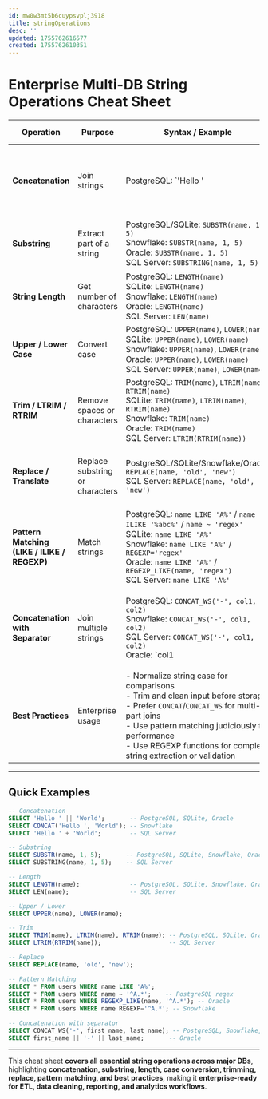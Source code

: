 ```yaml
---
id: mw0w3mt5b6cuypsvplj3918
title: stringOperations
desc: ''
updated: 1755762616577
created: 1755762610351
---
```


# **Enterprise Multi-DB String Operations Cheat Sheet**

| Operation                                    | Purpose                         | Syntax / Example                                                                                                                                                                                                                                                           | DB Notes / Enterprise Tips                                                                                                     |                               |   |                                                                         |                                                                                    |                                               |                                                                                        |
| -------------------------------------------- | ------------------------------- | -------------------------------------------------------------------------------------------------------------------------------------------------------------------------------------------------------------------------------------------------------------------------- | ------------------------------------------------------------------------------------------------------------------------------ | ----------------------------- | - | ----------------------------------------------------------------------- | ---------------------------------------------------------------------------------- | --------------------------------------------- | -------------------------------------------------------------------------------------- |
| **Concatenation**                            | Join strings                    | PostgreSQL: \`'Hello '                                                                                                                                                                                                                                                     |                                                                                                                                | 'World'`<br> SQLite:`'Hello ' |   | 'World'`<br> Snowflake:`CONCAT('Hello ', 'World')`<br> Oracle:`'Hello ' |                                                                                    | 'World'`<br> SQL Server:`'Hello ' + 'World'\` | Enterprise: prefer native concatenation; avoid implicit conversions for numeric types. |
| **Substring**                                | Extract part of a string        | PostgreSQL/SQLite: `SUBSTR(name, 1, 5)` <br> Snowflake: `SUBSTR(name, 1, 5)` <br> Oracle: `SUBSTR(name, 1, 5)` <br> SQL Server: `SUBSTRING(name, 1, 5)`                                                                                                                    | Enterprise: 1-based indexing in most DBs; adjust for zero-based expectations in app code.                                      |                               |   |                                                                         |                                                                                    |                                               |                                                                                        |
| **String Length**                            | Get number of characters        | PostgreSQL: `LENGTH(name)` <br> SQLite: `LENGTH(name)` <br> Snowflake: `LENGTH(name)` <br> Oracle: `LENGTH(name)` <br> SQL Server: `LEN(name)`                                                                                                                             | Enterprise: use for validation, analytics, or conditional logic.                                                               |                               |   |                                                                         |                                                                                    |                                               |                                                                                        |
| **Upper / Lower Case**                       | Convert case                    | PostgreSQL: `UPPER(name)`, `LOWER(name)` <br> SQLite: `UPPER(name)`, `LOWER(name)` <br> Snowflake: `UPPER(name)`, `LOWER(name)` <br> Oracle: `UPPER(name)`, `LOWER(name)` <br> SQL Server: `UPPER(name)`, `LOWER(name)`                                                    | Enterprise: normalize text for comparisons, searches, or reporting.                                                            |                               |   |                                                                         |                                                                                    |                                               |                                                                                        |
| **Trim / LTRIM / RTRIM**                     | Remove spaces or characters     | PostgreSQL: `TRIM(name)`, `LTRIM(name)`, `RTRIM(name)` <br> SQLite: `TRIM(name)`, `LTRIM(name)`, `RTRIM(name)` <br> Snowflake: `TRIM(name)` <br> Oracle: `TRIM(name)` <br> SQL Server: `LTRIM(RTRIM(name))`                                                                | Enterprise: clean input data before inserts or comparisons; combine with UPPER/LOWER for normalized joins.                     |                               |   |                                                                         |                                                                                    |                                               |                                                                                        |
| **Replace / Translate**                      | Replace substring or characters | PostgreSQL/SQLite/Snowflake/Oracle: `REPLACE(name, 'old', 'new')` <br> SQL Server: `REPLACE(name, 'old', 'new')`                                                                                                                                                           | Enterprise: use for data cleansing or standardization; `TRANSLATE` for character-level mapping.                                |                               |   |                                                                         |                                                                                    |                                               |                                                                                        |
| **Pattern Matching (LIKE / ILIKE / REGEXP)** | Match strings                   | PostgreSQL: `name LIKE 'A%'` / `name ILIKE '%abc%'` / `name ~ 'regex'` <br> SQLite: `name LIKE 'A%'` <br> Snowflake: `name LIKE 'A%'` / `REGEXP='regex'` <br> Oracle: `name LIKE 'A%'` / `REGEXP_LIKE(name, 'regex')` <br> SQL Server: `name LIKE 'A%'`                    | Enterprise: use case-insensitive searches (ILIKE) in PostgreSQL/Snowflake for user input matching; regex for complex patterns. |                               |   |                                                                         |                                                                                    |                                               |                                                                                        |
| **Concatenation with Separator**             | Join multiple strings           | PostgreSQL: `CONCAT_WS('-', col1, col2)` <br> Snowflake: `CONCAT_WS('-', col1, col2)` <br> SQL Server: `CONCAT_WS('-', col1, col2)` <br> Oracle: \`col1                                                                                                                    |                                                                                                                                | '-'                           |   | col2\`                                                                  | Enterprise: improves readability; standard for CSV exports or formatted reporting. |                                               |                                                                                        |
| **Best Practices**                           | Enterprise usage                | - Normalize string case for comparisons <br> - Trim and clean input before storage <br> - Prefer `CONCAT`/`CONCAT_WS` for multi-part joins <br> - Use pattern matching judiciously for performance <br> - Use REGEXP functions for complex string extraction or validation | Enterprise: ensures consistent, clean, and performant string operations across ETL, analytics, and reporting workflows.        |                               |   |                                                                         |                                                                                    |                                               |                                                                                        |

---

## **Quick Examples**

```sql
-- Concatenation
SELECT 'Hello ' || 'World';       -- PostgreSQL, SQLite, Oracle
SELECT CONCAT('Hello ', 'World'); -- Snowflake
SELECT 'Hello ' + 'World';        -- SQL Server

-- Substring
SELECT SUBSTR(name, 1, 5);       -- PostgreSQL, SQLite, Snowflake, Oracle
SELECT SUBSTRING(name, 1, 5);    -- SQL Server

-- Length
SELECT LENGTH(name);              -- PostgreSQL, SQLite, Snowflake, Oracle
SELECT LEN(name);                 -- SQL Server

-- Upper / Lower
SELECT UPPER(name), LOWER(name);

-- Trim
SELECT TRIM(name), LTRIM(name), RTRIM(name); -- PostgreSQL, SQLite, Oracle
SELECT LTRIM(RTRIM(name));                   -- SQL Server

-- Replace
SELECT REPLACE(name, 'old', 'new');

-- Pattern Matching
SELECT * FROM users WHERE name LIKE 'A%';
SELECT * FROM users WHERE name ~ '^A.*';    -- PostgreSQL regex
SELECT * FROM users WHERE REGEXP_LIKE(name, '^A.*'); -- Oracle
SELECT * FROM users WHERE name REGEXP='^A.*'; -- Snowflake

-- Concatenation with separator
SELECT CONCAT_WS('-', first_name, last_name); -- PostgreSQL, Snowflake, SQL Server
SELECT first_name || '-' || last_name;       -- Oracle
```

---

This cheat sheet **covers all essential string operations across major DBs**, highlighting **concatenation, substring, length, case conversion, trimming, replace, pattern matching, and best practices**, making it **enterprise-ready for ETL, data cleaning, reporting, and analytics workflows**.

